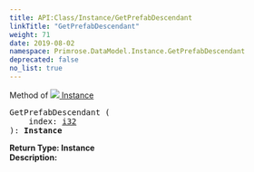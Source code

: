 ```yaml
---
title: API:Class/Instance/GetPrefabDescendant
linkTitle: "GetPrefabDescendant"
weight: 71
date: 2019-08-02
namespace: Primrose.DataModel.Instance.GetPrefabDescendant
deprecated: false
no_list: true
---
```

Method of <a href="/docs/api-reference/Class/Instance"><img src="/icons/silk/default.png"/>&nbsp;Instance</a>
<pre class="method-declaration">
GetPrefabDescendant (
    index: <a class="type" href="/docs/api-reference/System/Primitives#int32">i32</a>
): <b class="page-type">Instance</b></pre>
<b>Return Type: </b>
<b class="page-type">Instance</b>
<br/>
<b>Description: </b>